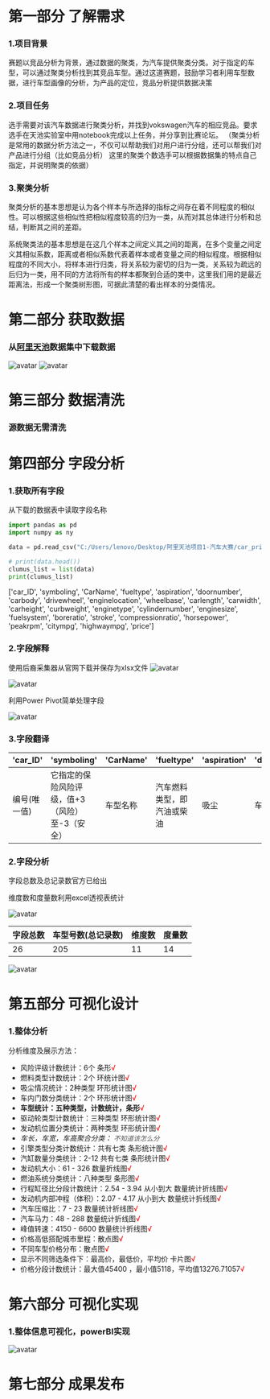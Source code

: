 <!--
 * @Author: your name
 * @Date: 2022-02-07 08:49:36
 * @LastEditTime: 2022-02-07 23:23:58
 * @LastEditors: Please set LastEditors
 * @Description: 打开koroFileHeader查看配置 进行设置: https://github.com/OBKoro1/koro1FileHeader/wiki/%E9%85%8D%E7%BD%AE
 * @FilePath: \阿里天池项目1-汽车大赛\项目流程记录.md
-->
# 第一部分 了解需求

### 1.项目背景

赛题以竞品分析为背景，通过数据的聚类，为汽车提供聚类分类。对于指定的车型，可以通过聚类分析找到其竞品车型。通过这道赛题，鼓励学习者利用车型数据，进行车型画像的分析，为产品的定位，竞品分析提供数据决策

### 2.项目任务

选手需要对该汽车数据进行聚类分析，并找到vokswagen汽车的相应竞品。要求选手在天池实验室中用notebook完成以上任务，并分享到比赛论坛。
（聚类分析是常用的数据分析方法之一，不仅可以帮助我们对用户进行分组，还可以帮我们对产品进行分组（比如竞品分析） 这里的聚类个数选手可以根据数据集的特点自己指定，并说明聚类的依据）

### 3.聚类分析

聚类分析的基本思想是认为各个样本与所选择的指标之间存在着不同程度的相似性。可以根据这些相似性把相似程度较高的归为一类，从而对其总体进行分析和总结，判断其之间的差距。

系统聚类法的基本思想是在这几个样本之间定义其之间的距离，在多个变量之间定义其相似系数，距离或者相似系数代表着样本或者变量之间的相似程度。根据相似程度的不同大小，将样本进行归类，将关系较为密切的归为一类，关系较为疏远的后归为一类，用不同的方法将所有的样本都聚到合适的类中，这里我们用的是最近距离法，形成一个聚类树形图，可据此清楚的看出样本的分类情况。

# 第二部分 获取数据

### 从[阿里天池](https://tianchi.aliyun.com/dataset?spm=5176.12282016.J_3941670930.15.14f66d92JwNrp7)数据集中下载数据

![avatar](/001.jpg)
![avatar](/002.png)



# 第三部分 数据清洗
### 源数据无需清洗

# 第四部分 字段分析
### 1.获取所有字段
从下载的数据表中读取字段名称

```python
import pandas as pd
import numpy as ny

data = pd.read_csv("C:/Users/lenovo/Desktop/阿里天池项目1-汽车大赛/car_price.csv",encoding="utf-8")

# print(data.head())
clumus_list = list(data)
print(clumus_list)
```
['car_ID', 'symboling', 'CarName', 'fueltype', 'aspiration', 'doornumber', 'carbody', 'drivewheel', 'enginelocation', 'wheelbase', 'carlength', 'carwidth', 'carheight', 'curbweight', 'enginetype', 'cylindernumber', 'enginesize', 'fuelsystem', 'boreratio', 'stroke', 'compressionratio', 'horsepower', 'peakrpm', 'citympg', 'highwaympg', 'price']

### 2.字段解释
使用后裔采集器从官网下载并保存为xlsx文件
![avatar](/003.png)

![avatar](/004.png)

利用Power Pivot简单处理字段

![avatar](/005.png)


### 3.字段翻译

|'car_ID'|'symboling'|'CarName'| 'fueltype'|'aspiration'| 'doornumber'|'carbody'| 'drivewheel'|'enginelocation'| 'wheelbase'|'carlength'|'carwidth'| 'carheight'|'curbweight'|'enginetype'|'cylindernumber'| 'enginesize'| 'fuelsystem'|'boreratio'|'stroke'| 'compressionratio'|'horsepower'|'peakrpm'|'citympg'|'highwaympg'|'price'|
| ------ | ------ | ------ | ------ | ------ | ------ |------ |------ |------ |------ |------ |------ |------ |------ |------ |------ |------ |------ |------ |------ |------ |------ |------ |------ |------ |------ |
|编号(唯一值)|它指定的保险风险评级，值+3（风险）至-3（安全）|车型名称|汽车燃料类型，即汽油或柴油|吸尘|车内门数|汽车车身|驱动轮类型|发动机位置|汽车轴距|车长|车宽|车高|车身重量|引擎类型|汽车气（油）缸数量|汽车大小|燃油系统|行程缸径比（判断发动机高低速）|发动机内部的冲程或体积|汽车压缩比|汽车马力|峰值转速|城市里程|高速公路里程|价格|



### 2.字段分析

字段总数及总记录数官方已给出

维度数和度量数利用excel透视表统计

![avatar](/006.png)


|字段总数|车型号数(总记录数)|维度数|度量数|
|------|------|------|------|
|26|205|11|14|

![avatar](/007.png)


# 第五部分 可视化设计

### 1.整体分析

分析维度及展示方法：

- 风险评级计数统计：6个 条形<font color=#ff0000>√</font>
- 燃料类型计数统计：2个 环统计图<font color=#ff0000>√</font>
- 吸尘情况统计：2种类型  环形统计图<font color=#ff0000>√</font>
- 车内门数分类统计：2个 环形统计图<font color=#ff0000>√</font>
- **车型统计：五种类型，计数统计，条形**<font color=#ff0000>√</font>
- 驱动轮类型计数统计：三种类型 环形统计图<font color=#ff0000>√</font>
- 发动机位置分类统计：两种类型 环形统计图<font color=#ff0000>√</font>
- *车长，车宽，车高聚合分类：* <font color=#525252 size=2>*不知道该怎么分*</font>
- 引擎类型分类计数统计：共有七类 条形统计图<font color=#ff0000>√</font>
- 汽缸数量分类统计：2-12 共有七类 条形统计图<font color=#ff0000>√</font>
- 发动机大小：61 - 326  数量折线图<font color=#ff0000>√</font>
- 燃油系统分类统计：八种类型 条形图<font color=#ff0000>√</font>
- 行程缸径比分段计数统计：2.54 - 3.94  从小到大 数量统计折线图<font color=#ff0000>√</font>
- 发动机内部冲程（体积）：2.07 - 4.17  从小到大 数量统计折线图<font color=#ff0000>√</font>
- 汽车压缩比：7 - 23 数量统计折线图<font color=#ff0000>√</font>
- 汽车马力：48 - 288 数量统计折线图<font color=#ff0000>√</font>
- 峰值转速：4150 - 6600  数量统计折线图<font color=#ff0000>√</font>
- 价格高低搭配城市里程：散点图<font color=#ff0000>√</font>
- 不同车型价格分布：散点图<font color=#ff0000>√</font>
- 显示不同筛选条件下：最高价，最低价，平均价  卡片图<font color=#ff0000>√</font>
- 价格分段计数统计：最大值45400 ，最小值5118，平均值13276.71057<font color=#ff0000>√</font>




# 第六部分 可视化实现
### 1.整体信息可视化，powerBI实现

![avatar](/008.png)

# 第七部分 成果发布

